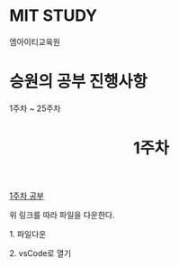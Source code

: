 <!DOCTYPE html>
<html>
<h1>MIT STUDY</h1>
<p>엠아이티교육원</p>
<h1>승원의 공부 진행사항</h1>
<p>1주차 ~ 25주차</p>
</html>

<!DOCTYPE html>
<html>
	<header>
		<h1>1주차</h1>
	</header>
	<body>
    <a href="https://github.com/dogsdays123/packages/raw/master/testMIT/blob/main/1%EC%A3%BC%EC%B0%A8/web/%EA%B8%B0%EC%B4%88%EC%84%A4%EB%AA%85.html"><p>1주차 공부</p></a>
		<main class="1주차">
			<section id="heading">
				<p>위 링크를 따라 파일을 다운한다.</p>
				<p>1. 파일다운</p>
				<p>2. vsCode로 열기</p>
			</section>
	</body>
</html>
